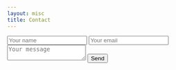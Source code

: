 ```yaml
---
layout: misc
title: Contact
---
```


<form id="contactform" action="https://formspree.io/ccardiff@dal.ca" method="POST">
    <input type="text" placeholder="Your name">
    <input type="email" placeholder="Your email">
    <textarea placeholder="Your message"></textarea>
    <input type="submit" value="Send">
</form>
